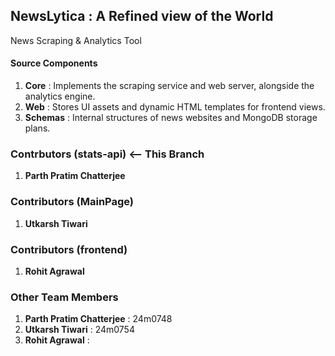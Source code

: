 ## NewsLytica : A Refined view of the World
News Scraping & Analytics Tool

#### Source Components
1. **Core** : Implements the scraping service and web server, alongside the analytics engine.
2. **Web** : Stores UI assets and dynamic HTML templates for frontend views.
3. **Schemas** : Internal structures of news websites and MongoDB storage plans.

### Contrbutors (stats-api) <-- This Branch
1. **Parth Pratim Chatterjee**

### Contributors (MainPage)
1. **Utkarsh Tiwari**

### Contributors (frontend)
1. **Rohit Agrawal**

### Other Team Members
1. **Parth Pratim Chatterjee** : 24m0748
2. **Utkarsh Tiwari** : 24m0754
3. **Rohit Agrawal** : 


